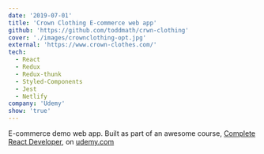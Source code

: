 ```yaml
---
date: '2019-07-01'
title: 'Crown Clothing E-commerce web app'
github: 'https://github.com/toddmath/crwn-clothing'
cover: './images/crownclothing-opt.jpg'
external: 'https://www.crown-clothes.com/'
tech:
  - React
  - Redux
  - Redux-thunk
  - Styled-Components
  - Jest
  - Netlify
company: 'Udemy'
show: 'true'
---
```


E-commerce demo web app. Built as part of an awesome course, [Complete React Developer](https://www.udemy.com/course/complete-react-developer-zero-to-mastery/), on [udemy.com](https://www.udemy.com/)
